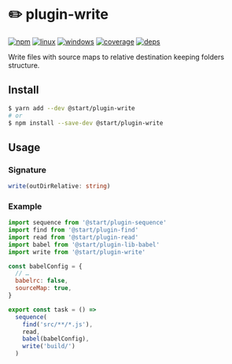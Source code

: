 # ✏️ plugin-write

[![npm](https://img.shields.io/npm/v/@start/plugin-write.svg?style=flat-square)](https://www.npmjs.com/package/@start/plugin-write) [![linux](https://img.shields.io/travis/deepsweet/start/master.svg?label=linux&style=flat-square)](https://travis-ci.org/deepsweet/start) [![windows](https://img.shields.io/appveyor/ci/deepsweet/start/master.svg?label=windows&style=flat-square)](https://ci.appveyor.com/project/deepsweet/start) [![coverage](https://img.shields.io/codecov/c/github/deepsweet/start/master.svg?style=flat-square)](https://codecov.io/github/deepsweet/start) [![deps](https://david-dm.org/deepsweet/start.svg?path=packages/plugin-write&style=flat-square)](https://david-dm.org/deepsweet/start?path=packages/plugin-write)

Write files with source maps to relative destination keeping folders structure.

## Install

```sh
$ yarn add --dev @start/plugin-write
# or
$ npm install --save-dev @start/plugin-write
```

## Usage

### Signature

```ts
write(outDirRelative: string)
```

### Example

```js
import sequence from '@start/plugin-sequence'
import find from '@start/plugin-find'
import read from '@start/plugin-read'
import babel from '@start/plugin-lib-babel'
import write from '@start/plugin-write'

const babelConfig = {
  // …
  babelrc: false,
  sourceMap: true,
}

export const task = () =>
  sequence(
    find('src/**/*.js'),
    read,
    babel(babelConfig),
    write('build/')
  )
```
